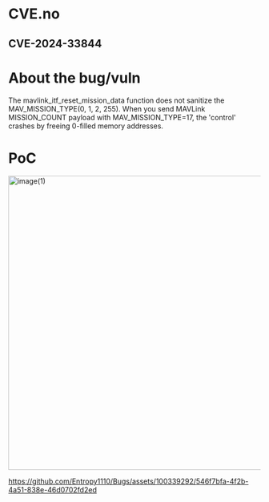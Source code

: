 # CVE.no
## CVE-2024-33844

# About the bug/vuln
The mavlink_itf_reset_mission_data function does not sanitize the MAV_MISSION_TYPE(0, 1, 2, 255).
When you send MAVLink MISSION_COUNT payload with MAV_MISSION_TYPE=17, the 'control' crashes by freeing 0-filled memory addresses.

# PoC

<img width="587" alt="image(1)" src="https://github.com/Entropy1110/Bugs/assets/100339292/ba1ca0d1-7d99-448a-b691-ce2ee5404413">

https://github.com/Entropy1110/Bugs/assets/100339292/546f7bfa-4f2b-4a51-838e-46d0702fd2ed

